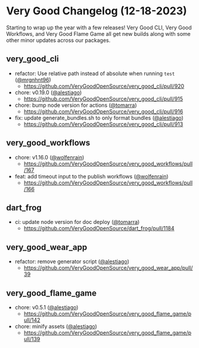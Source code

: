# Very Good Changelog (12-18-2023)

Starting to wrap up the year with a few releases! Very Good CLI, Very Good Workflows, and Very Good Flame Game all get new builds along with some other minor updates across our packages.

## very_good_cli

- refactor: Use relative path instead of absolute when running `test` ([@mrgnhnt96](https://github.com/mrgnhnt96))
  - https://github.com/VeryGoodOpenSource/very_good_cli/pull/920
- chore: v0.19.0 ([@alestiago](https://github.com/alestiago))
  - https://github.com/VeryGoodOpenSource/very_good_cli/pull/915
- chore: bump node version for actions ([@tomarra](https://github.com/tomarra))
  - https://github.com/VeryGoodOpenSource/very_good_cli/pull/916
- fix: update generate_bundles.sh to only format bundles ([@alestiago](https://github.com/alestiago))
  - https://github.com/VeryGoodOpenSource/very_good_cli/pull/913

## very_good_workflows

- chore: v1.16.0 ([@wolfenrain](https://github.com/wolfenrain))
  - https://github.com/VeryGoodOpenSource/very_good_workflows/pull/167
- feat: add timeout input to the publish workflows ([@wolfenrain](https://github.com/wolfenrain))
  - https://github.com/VeryGoodOpenSource/very_good_workflows/pull/166

## dart_frog

- ci: update node version for doc deploy ([@tomarra](https://github.com/tomarra))
  - https://github.com/VeryGoodOpenSource/dart_frog/pull/1184

## very_good_wear_app

- refactor: remove generator script ([@alestiago](https://github.com/alestiago))
  - https://github.com/VeryGoodOpenSource/very_good_wear_app/pull/39

## very_good_flame_game

- chore: v0.5.1 ([@alestiago](https://github.com/alestiago))
  - https://github.com/VeryGoodOpenSource/very_good_flame_game/pull/142
- chore: minify assets ([@alestiago](https://github.com/alestiago))
  - https://github.com/VeryGoodOpenSource/very_good_flame_game/pull/139
